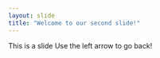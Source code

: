 ```yaml
---
layout: slide
title: "Welcome to our second slide!"
---
```

This is a slide
Use the left arrow to go back!
